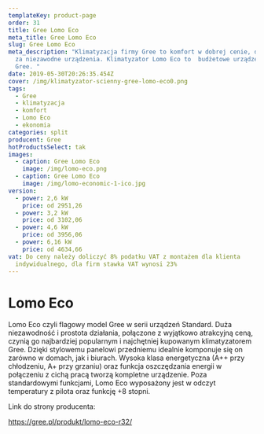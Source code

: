 ```yaml
---
templateKey: product-page
order: 31
title: Gree Lomo Eco
meta_title: Gree Lomo Eco
slug: Gree Lomo Eco
meta_description: "Klimatyzacja firmy Gree to komfort w dobrej cenie, doceniany
  za niezawodne urządzenia. Klimatyzator Lomo Eco to  budżetowe urządzenie firmy
  Gree. "
date: 2019-05-30T20:26:35.454Z
cover: /img/klimatyzator-scienny-gree-lomo-eco0.png
tags:
  - Gree
  - klimatyzacja
  - komfort
  - Lomo Eco
  - ekonomia
categories: split
producent: Gree
hotProductsSelect: tak
images:
  - caption: Gree Lomo Eco
    image: /img/lomo-eco.png
  - caption: Gree Lomo Eco
    image: /img/lomo-economic-1-ico.jpg
version:
  - power: 2,6 kW
    price: od 2951,26
  - power: 3,2 kW
    price: od 3102,06
  - power: 4,6 kW
    price: od 3956,06
  - power: 6,16 kW
    price: od 4634,66
vat: Do ceny należy doliczyć 8% podatku VAT z montażem dla klienta
  indywidualnego, dla firm stawka VAT wynosi 23%
---
```

# Lomo Eco

Lomo Eco czyli flagowy model Gree w serii urządzeń Standard. Duża niezawodność i prostota działania, połączone z wyjątkowo atrakcyjną ceną, czynią go najbardziej popularnym i najchętniej kupowanym klimatyzatorem Gree. Dzięki stylowemu panelowi przedniemu idealnie komponuje się on zarówno w domach, jak i biurach. Wysoka klasa energetyczna (A++ przy chłodzeniu, A+ przy grzaniu) oraz funkcja oszczędzania energii w połączeniu z cichą pracą tworzą kompletne urządzenie. Poza standardowymi funkcjami, Lomo Eco wyposażony jest w odczyt temperatury z pilota oraz funkcję +8 stopni.

Link do strony producenta: 

https://gree.pl/produkt/lomo-eco-r32/
